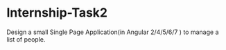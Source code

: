 # Internship-Task2
Design a small Single Page Application(in Angular 2/4/5/6/7 ) to manage a list of people.
